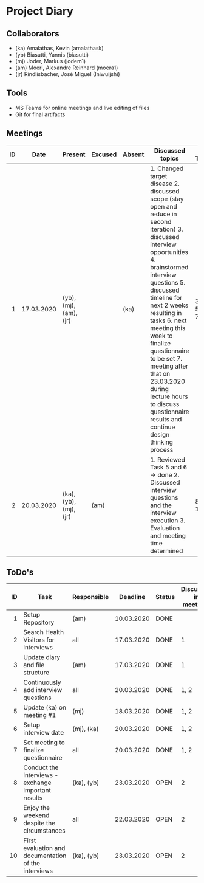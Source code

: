# Project Diary

## Collaborators
- (ka) Amalathas, Kevin (amalathask)
- (yb) Biasutti, Yannis (biasutti)
- (mj) Joder, Markus (jodem1)
- (am) Moeri, Alexandre Reinhard (moera1)
- (jr) Rindlisbacher, José Miguel (Iniwuijshi)

## Tools

- MS Teams for online meetings and live editing of files
- Git for final artifacts

## Meetings
| ID | Date | Present | Excused | Absent | Discussed topics | New Tasks
| -:| - | - | - | - | - | - |
| 1 | 17.03.2020 | (yb), (mj), (am), (jr) | | (ka) | 1. Changed target disease 2. discussed scope (stay open and reduce in second iteration) 3. discussed interview opportunities 4. brainstormed interview questions 5. discussed timeline for next 2 weeks resulting in tasks 6. next meeting this week to finalize questionnaire to be set 7. meeting after that on 23.03.2020 during lecture hours to discuss questionnaire results and continue design thinking process | 3, 4, 5, 6, 7
| 2 | 20.03.2020 | (ka), (yb), (mj), (jr) | (am) | | 1. Reviewed Task 5 and 6 -> done 2. Discussed interview questions and the interview execution 3. Evaluation and meeting time determined | 8, 9, 10

## ToDo's
| ID | Task | Responsible | Deadline   | Status | Discussed in meetings |
| -:| - | - | - | - | - |
| 1 | Setup Repository | (am) | 10.03.2020 | DONE | |
| 2 | Search Health Visitors for interviews | all | 17.03.2020 | DONE | 1 |
| 3 | Update diary and file structure | (am) | 17.03.2020 | DONE | 1 |
| 4 | Continuously add interview questions | all | 20.03.2020 | DONE | 1, 2 |
| 5 | Update (ka) on meeting #1 | (mj) | 18.03.2020 | DONE | 1, 2 |
| 6 | Setup interview date | (mj), (ka) | 20.03.2020 | DONE | 1, 2 |
| 7 | Set meeting to finalize questionnaire | all | 20.03.2020 | DONE | 1, 2 |
| 8 | Conduct the interviews - exchange important results | (ka), (yb) | 23.03.2020 | OPEN | 2 |
| 9 | Enjoy the weekend despite the circumstances | all | 22.03.2020 | OPEN | 2 |
| 10 | First evaluation and documentation of the interviews | (ka), (yb) | 23.03.2020 | OPEN | 2 |
